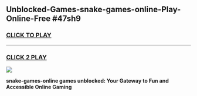 
## Unblocked-Games-snake-games-online-Play-Online-Free #47sh9
<h3>
<a href="https://us.freeplayer.one?title=snake-games-online&ref=10M">CLICK TO PLAY</a></h3>
<hr>

<h3>
<a href="https://us.freeplayer.one?title=snake-games-online&ref=10M">CLICK 2 PLAY</a>
  
</h3>

<a href="https://us.freeplayer.one?title=snake-games-online&ref=10M"><img src="https://clearcache.store/games.png"></a>


**snake-games-online games unblocked: Your Gateway to Fun and Accessible Online Gaming**
